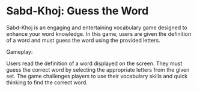 # Sabd-Khoj: Guess the Word

Sabd-Khoj is an engaging and entertaining vocabulary game designed to enhance your word knowledge. In this game, users are given the definition of a word and must guess the word using the provided letters.

Gameplay:

Users read the definition of a word displayed on the screen. They must guess the correct word by selecting the appropriate letters from the given set. The game challenges players to use their vocabulary skills and quick thinking to find the correct word.
